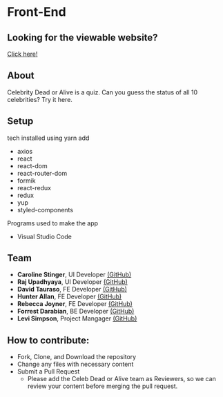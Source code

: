 # Front-End

Looking for the viewable website?
---
[Click here!](https://celeb-dead-or-alive-nov2019.netlify.com/)

About
---
Celebrity Dead or Alive is a quiz.  Can you guess the status of all
10 celebrities?  Try it here.


Setup
---

tech installed using yarn add
*   axios
*   react
*   react-dom
*   react-router-dom
*   formik
*   react-redux
*   redux
*   yup
*   styled-components

Programs used to make the app

*   Visual Studio Code



Team
---

*   **Caroline Stinger**, UI Developer [(GitHub)](https://github.com/kelpiy)
*   **Raj Upadhyaya**, UI Developer [(GitHub)](https://github.com/rUpadhyayahacks)
*   **David Tauraso**, FE Developer [(GitHub)](https://github.com/dtauraso)
*   **Hunter Allan**, FE Developer [(GitHub)](https://github.com/Hunter5555)
*   **Rebecca Joyner**, FE Developer [(GitHub)](https://github.com/rebeccajoyner)
*   **Forrest Darabian**, BE Developer [(GitHub)](https://github.com/Forrestdarabian)
*   **Levi Simpson**, Project Mangager [(GitHub)](https://github.com/Levi-Huynh)

How to contribute:
---
*   Fork, Clone, and Download the repository
*   Change any files with necessary content
*   Submit a Pull Request
    *   Please add the Celeb Dead or Alive team as Reviewers, so we can review your content before merging the pull request.

